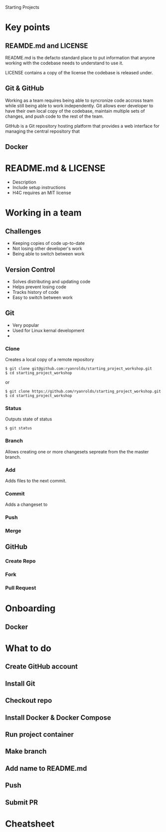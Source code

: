 
Starting Projects
# Key points
## REAMDE.md and LICENSE

README.md is the defacto standard place to put information that anyone working with the codebase needs to understand to use it.

LICENSE contains a copy of the license the codebase is released under.

## Git & GitHub 

Working as a team requires being able to syncronize code accross team while still being able to work independently. Git allows ever developer to have their own local copy of the codebase, maintain multiple sets of changes, and push code to the rest of the team.

GitHub is a Git repository hosting platform that provides a web interface for managing the central repository that

## Docker
# README.md & LICENSE

* Description
* Include setup instructions
* H4C requires an MIT license

# Working in a team
## Challenges

* Keeping copies of code up-to-date
* Not losing other developer's work
* Being able to switch between work

## Version Control

* Solves distributing and updating code
* Helps prevent losing code
* Tracks history of code
* Easy to switch between work

## Git

* Very popular
* Used for Linux kernal development
* 

### Clone

Creates a local copy of a remote repository

    $ git clone git@github.com:ryanrolds/starting_project_workshop.git
    $ cd starting_project_workshop

or

    $ git clone https://github.com/ryanrolds/starting_project_workshop.git
    $ cd starting_project_workshop

### Status

Outputs state of status

    $ git status

### Branch

Allows creating one or more changesets sepreate from the the master branch. 

### Add

Adds files to the next commit.

### Commit

Adds a changeset to 

### Push

### Merge



## GitHub
### Create Repo
### Fork
### Pull Request
# Onboarding
## Docker
# What to do
## Create GitHub account
## Install Git
## Checkout repo
## Install Docker & Docker Compose
## Run project container
## Make branch
## Add name to README.md
## Push
## Submit PR
# Cheatsheet
